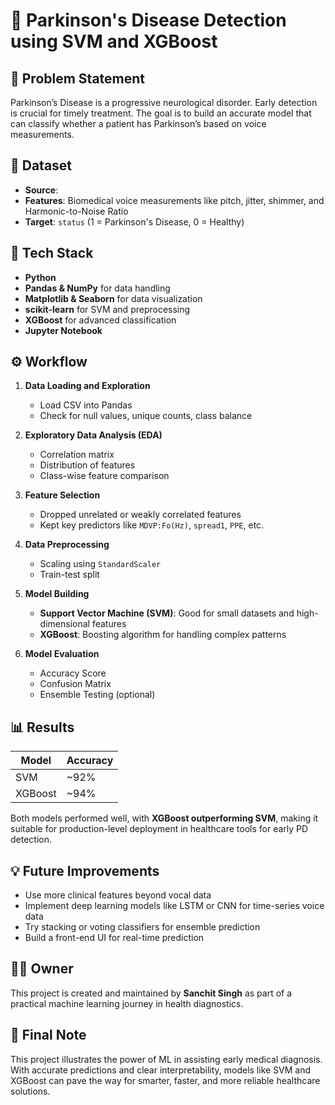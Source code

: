 # 🧠 Parkinson's Disease Detection using SVM and XGBoost

## 📌 Problem Statement
Parkinson’s Disease is a progressive neurological disorder. Early detection is crucial for timely treatment. The goal is to build an accurate model that can classify whether a patient has Parkinson’s based on voice measurements.

## 📂 Dataset

* **Source**: <a href="https://github.com/Sanchitsingh05/Parkinson-s-Disease-Detection-SVM-XGBoost/blob/main/parkinsons.csv"></a>
* **Features**: Biomedical voice measurements like pitch, jitter, shimmer, and Harmonic-to-Noise Ratio
* **Target**: `status` (1 = Parkinson's Disease, 0 = Healthy)

## 🧰 Tech Stack

* **Python**
* **Pandas & NumPy** for data handling
* **Matplotlib & Seaborn** for data visualization
* **scikit-learn** for SVM and preprocessing
* **XGBoost** for advanced classification
* **Jupyter Notebook**

## ⚙️ Workflow
1. **Data Loading and Exploration**

   * Load CSV into Pandas
   * Check for null values, unique counts, class balance

2. **Exploratory Data Analysis (EDA)**

   * Correlation matrix
   * Distribution of features
   * Class-wise feature comparison

3. **Feature Selection**

   * Dropped unrelated or weakly correlated features
   * Kept key predictors like `MDVP:Fo(Hz)`, `spread1`, `PPE`, etc.

4. **Data Preprocessing**

   * Scaling using `StandardScaler`
   * Train-test split

5. **Model Building**

   * **Support Vector Machine (SVM)**: Good for small datasets and high-dimensional features
   * **XGBoost**: Boosting algorithm for handling complex patterns

6. **Model Evaluation**

   * Accuracy Score
   * Confusion Matrix
   * Ensemble Testing (optional)

## 📊 Results

| Model   | Accuracy |
| ------- | -------- |
| SVM     | \~92%    |
| XGBoost | \~94%    |

Both models performed well, with **XGBoost outperforming SVM**, making it suitable for production-level deployment in healthcare tools for early PD detection.

## 💡 Future Improvements
* Use more clinical features beyond vocal data
* Implement deep learning models like LSTM or CNN for time-series voice data
* Try stacking or voting classifiers for ensemble prediction
* Build a front-end UI for real-time prediction

## 👨‍💻 Owner
This project is created and maintained by **Sanchit Singh** as part of a practical machine learning journey in health diagnostics.

## 🚀 Final Note
This project illustrates the power of ML in assisting early medical diagnosis. With accurate predictions and clear interpretability, models like SVM and XGBoost can pave the way for smarter, faster, and more reliable healthcare solutions.
